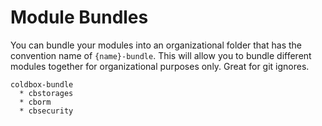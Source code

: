 # Module Bundles

You can bundle your modules into an organizational folder that has the convention name of `{name}-bundle`. This will allow you to bundle different modules together for organizational purposes only. Great for git ignores.

```
coldbox-bundle
  * cbstorages
  * cborm
  * cbsecurity
```
